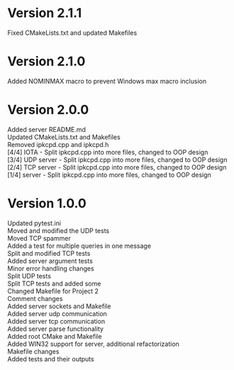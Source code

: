 # Version 2.1.1  
Fixed CMakeLists.txt and updated Makefiles  

# Version 2.1.0  
Added NOMINMAX macro to prevent Windows max macro inclusion  

# Version 2.0.0  
Added server README.md  
Updated CMakeLists.txt and Makefiles  
Removed ipkcpd.cpp and ipkcpd.h  
[4/4] IOTA - Split ipkcpd.cpp into more files, changed to OOP design  
[3/4] UDP server - Split ipkcpd.cpp into more files, changed to OOP design  
[2/4] TCP server - Split ipkcpd.cpp into more files, changed to OOP design  
[1/4] server - Split ipkcpd.cpp into more files, changed to OOP design  


# Version 1.0.0  
Updated pytest.ini  
Moved and modified the UDP tests  
Moved TCP spammer  
Added a test for multiple queries in one message  
Split and modified TCP tests  
Added server argument tests  
Minor error handling changes  
Split UDP tests  
Split TCP tests and added some  
Changed Makefile for Project 2  
Comment changes  
Added server sockets and Makefile  
Added server udp communication  
Added server tcp communication  
Added server parse functionality  
Added root CMake and Makefile  
Added WIN32 support for server, additional refactorization  
Makefile changes  
Added tests and their outputs  
